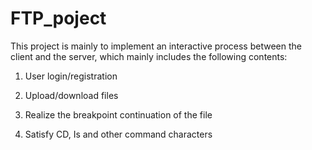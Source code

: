# FTP_poject
This project is mainly to implement an interactive process between the client and the server, which mainly includes the following contents:

1. User login/registration

2. Upload/download files

3. Realize the breakpoint continuation of the file

4. Satisfy CD, Is and other command characters
